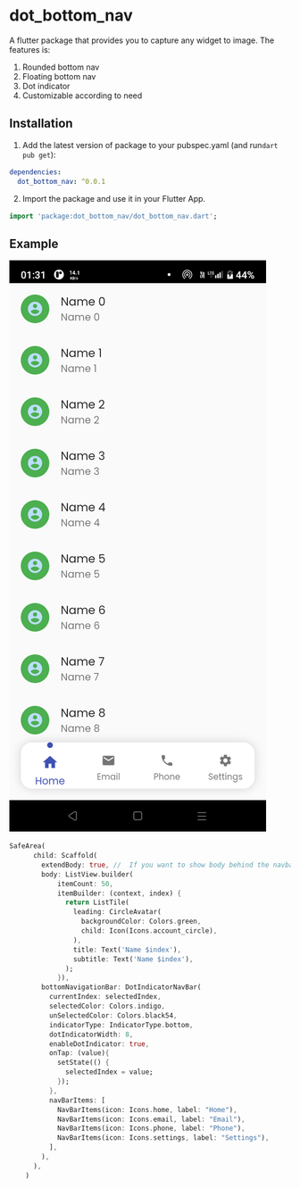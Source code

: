 
# dot_bottom_nav

A flutter package that provides you to capture any widget to image. The features is:
1. Rounded bottom nav
2. Floating bottom nav
3. Dot indicator
4. Customizable according to need
## Installation 

1. Add the latest version of package to your pubspec.yaml (and run`dart pub get`):
```yaml
dependencies:
  dot_bottom_nav: ^0.0.1
```
2. Import the package and use it in your Flutter App.
```dart
import 'package:dot_bottom_nav/dot_bottom_nav.dart';
```

## Example

<img src="https://raw.githubusercontent.com/abhiiishek2000/dot_bottom_nav/master/screenshot/Screenshot_20220803-013110.png"></img>

```dart
SafeArea(
      child: Scaffold(
        extendBody: true, //  If you want to show body behind the navbar, it should be true
        body: ListView.builder(
            itemCount: 50,
            itemBuilder: (context, index) {
              return ListTile(
                leading: CircleAvatar(
                  backgroundColor: Colors.green,
                  child: Icon(Icons.account_circle),
                ),
                title: Text('Name $index'),
                subtitle: Text('Name $index'),
              );
            }),
        bottomNavigationBar: DotIndicatorNavBar(
          currentIndex: selectedIndex,
          selectedColor: Colors.indigo,
          unSelectedColor: Colors.black54,
          indicatorType: IndicatorType.bottom,
          dotIndicatorWidth: 8,
          enableDotIndicator: true,
          onTap: (value){
            setState(() {
              selectedIndex = value;
            });
          },
          navBarItems: [
            NavBarItems(icon: Icons.home, label: "Home"),
            NavBarItems(icon: Icons.email, label: "Email"),
            NavBarItems(icon: Icons.phone, label: "Phone"),
            NavBarItems(icon: Icons.settings, label: "Settings"),
          ],
        ),
      ),
    )
```

